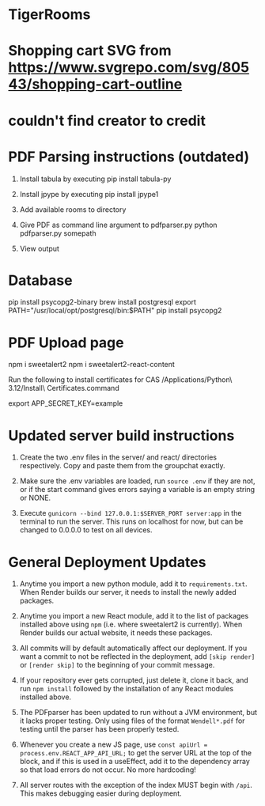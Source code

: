 # TigerRooms

# Shopping cart SVG from https://www.svgrepo.com/svg/80543/shopping-cart-outline

# couldn't find creator to credit

# PDF Parsing instructions (outdated)

1. Install tabula by executing
   pip install tabula-py

2. Install jpype by executing
   pip install jpype1

3. Add available rooms to directory

4. Give PDF as command line argument to pdfparser.py
   python pdfparser.py somepath

5. View output

# Database

pip install psycopg2-binary
brew install postgresql
export PATH="/usr/local/opt/postgresql/bin:$PATH"
pip install psycopg2

# PDF Upload page

npm i sweetalert2
npm i sweetalert2-react-content

Run the following to install certificates for CAS
/Applications/Python\ 3.12/Install\ Certificates.command

export APP_SECRET_KEY=example

# Updated server build instructions

1. Create the two .env files in the server/ and react/ directories
respectively. Copy and paste them from the groupchat exactly.

2. Make sure the .env variables are loaded, run `source .env` if they
are not, or if the start command gives errors saying a variable is an
empty string or NONE.

3. Execute `gunicorn --bind 127.0.0.1:$SERVER_PORT server:app` in the
terminal to run the server. This runs on localhost for now, but can be
changed to 0.0.0.0 to test on all devices.

# General Deployment Updates

1. Anytime you import a new python module, add it to `requirements.txt`.
When Render builds our server, it needs to install the newly added 
packages.

2. Anytime you import a new React module, add it to the list of packages
installed above using `npm` (i.e. where sweetalert2 is currently). When
Render builds our actual website, it needs these packages.

2. All commits will by default automatically affect our deployment. If
you want a commit to not be reflected in the deployment, add `[skip render]`
or `[render skip]` to the beginning of your commit message.

3. If your repository ever gets corrupted, just delete it, clone it back,
and run `npm install` followed by the installation of any React modules
installed above.

4. The PDFparser has been updated to run without a JVM environment, but
it lacks proper testing. Only using files of the format `Wendell*.pdf`
for testing until the parser has been properly tested.

5. Whenever you create a new JS page, use `const apiUrl = process.env.REACT_APP_API_URL;`
to get the server URL at the top of the block, and if this is used in a useEffect,
add it to the dependency array so that load errors do not occur. No more hardcoding!

6. All server routes with the exception of the index MUST begin with `/api`. This
makes debugging easier during deployment.
